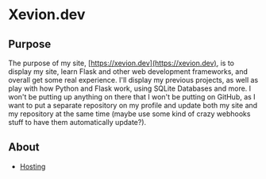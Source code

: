 # Xevion.dev

## Purpose

The purpose of my site, [https://xevion.dev](https://xevion.dev), is to display my site, learn Flask and other web development frameworks, and overall get some real experience.
I'll display my previous projects, as well as play with how Python and Flask work, using SQLite Databases and more.
I won't be putting up anything on there that I won't be putting on GitHub, as I want to put a separate repository on my profile and update both my site and my repository at the same time (maybe use some kind of crazy webhooks stuff to have them automatically update?).

## About

* [Hosting](./HOSTING.md)